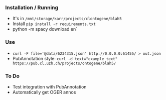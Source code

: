 ### Installation / Running

* It's in `/mnt/storage/karr/projects/clontogene/blah5`
* Install `pip install -r requirements.txt`
* python -m spacy download en`

### Use

* `curl -F file='@data/6234315.json' http://0.0.0.0:61455/ > out.json`
* PubAnnotation style: `curl -d text="example text"   https://pub.cl.uzh.ch/projects/ontogene/blah5/`

### To Do

* Test integration with PubAnnotation
* Automatically get OGER annos
